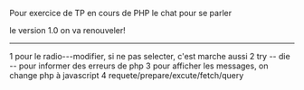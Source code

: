 Pour exercice de TP en cours de PHP
le chat pour se parler

le version 1.0
on va renouveler!


-----------------
1 pour le radio---modifier, si ne pas selecter, c'est marche aussi
2 try -- die -- pour informer des erreurs de php 
3 pour afficher les messages, on change php à javascript
4 requete/prepare/excute/fetch/query
